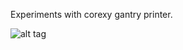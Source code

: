Experiments with corexy gantry printer.

![alt tag](https://docs.google.com/drawings/d/1G0txHW7oRNKH8GVK4o7_gTUN5QtJA4eOopnIaFWL7T8/pub?w=1015&h=734)

